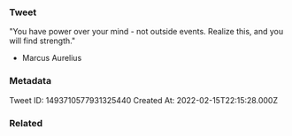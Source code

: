 ### Tweet
"You have power over your mind - not outside events. Realize this, and you will find strength."

- Marcus Aurelius

### Metadata
Tweet ID: 1493710577931325440
Created At: 2022-02-15T22:15:28.000Z

### Related

